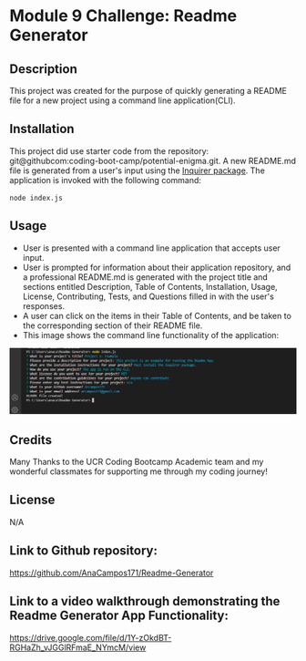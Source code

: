 # Module 9 Challenge: Readme Generator 

## Description

This project was created for the purpose of quickly generating a README file  for a new project using a command line application(CLI).

## Installation

This project did use starter code from the repository: git@githubcom:coding-boot-camp/potential-enigma.git. 
A new README.md file is generated from a user's input using the [Inquirer package](https://www.npmjs.com/package/inquirer). The application is invoked with the following command:

```
node index.js
```
## Usage

- User is presented with a command line application that accepts user input.
- User is prompted for information about their application repository, and a  professional README.md is generated with the project title and sections entitled Description, Table of Contents, Installation, Usage, License, Contributing, Tests, and Questions  filled in with the user's responses. 
- A user can click on the items in their Table of Contents, and be taken to the corresponding section of their README file.
- This image shows the command line functionality of the application:

![Alt text](./example.png)

## Credits
Many Thanks to the UCR Coding Bootcamp Academic team and my wonderful classmates for supporting me through my coding journey!
## License
N/A

## Link to Github repository: 

https://github.com/AnaCampos171/Readme-Generator

## Link to a video walkthrough demonstrating the Readme Generator App Functionality: 
https://drive.google.com/file/d/1Y-zOkdBT-RGHaZh_vJGGlRFmaE_NYmcM/view
